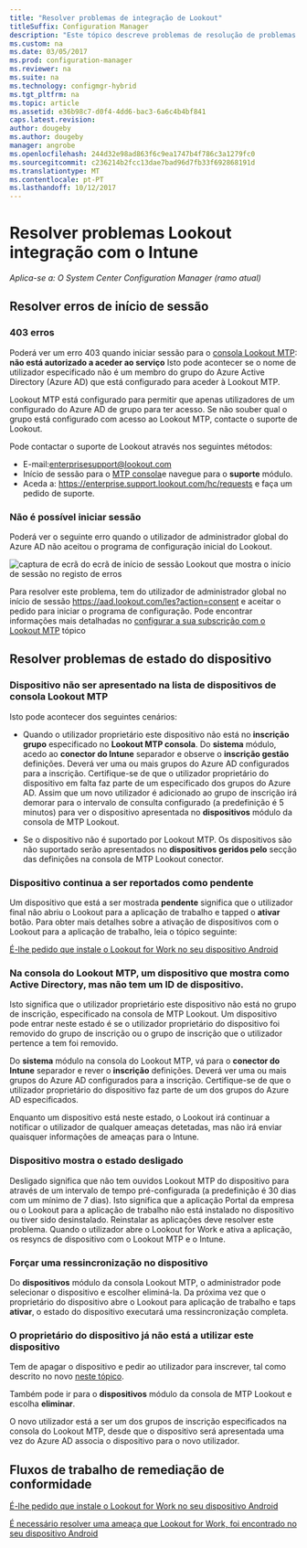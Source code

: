 ```yaml
---
title: "Resolver problemas de integração de Lookout"
titleSuffix: Configuration Manager
description: "Este tópico descreve problemas de resolução de problemas que ocorrem frequentemente com Lookout integração."
ms.custom: na
ms.date: 03/05/2017
ms.prod: configuration-manager
ms.reviewer: na
ms.suite: na
ms.technology: configmgr-hybrid
ms.tgt_pltfrm: na
ms.topic: article
ms.assetid: e36b98c7-d0f4-4dd6-bac3-6a6c4b4bf841
caps.latest.revision: 
author: dougeby
ms.author: dougeby
manager: angrobe
ms.openlocfilehash: 244d32e98ad863f6c9ea1747b4f786c3a1279fc0
ms.sourcegitcommit: c236214b2fcc13dae7bad96d7fb33f692868191d
ms.translationtype: MT
ms.contentlocale: pt-PT
ms.lasthandoff: 10/12/2017
---
```

# <a name="troubleshoot-lookout-integration-with-intune"></a>Resolver problemas Lookout integração com o Intune

*Aplica-se a: O System Center Configuration Manager (ramo atual)*

## <a name="troubleshoot-login-errors"></a>Resolver erros de início de sessão
### <a name="403-errors"></a>403 erros
Poderá ver um erro 403 quando iniciar sessão para o [consola Lookout MTP](https://aad.lookout.com): **não está autorizado a aceder ao serviço** Isto pode acontecer se o nome de utilizador especificado não é um membro do grupo do Azure Active Directory (Azure AD) que está configurado para aceder à Lookout MTP.

Lookout MTP está configurado para permitir que apenas utilizadores de um configurado do Azure AD de grupo para ter acesso. Se não souber qual o grupo está configurado com acesso ao Lookout MTP, contacte o suporte de Lookout.

Pode contactar o suporte de Lookout através nos seguintes métodos:

* E-mail:enterprisesupport@lookout.com
* Início de sessão para o [MTP consola](http://aad.lookout.com)e navegue para o **suporte** módulo.
* Aceda a: https://enterprise.support.lookout.com/hc/requests e faça um pedido de suporte.

### <a name="unable-to-sign-in"></a>Não é possível iniciar sessão
Poderá ver o seguinte erro quando o utilizador de administrador global do Azure AD não aceitou o programa de configuração inicial do Lookout.

![captura de ecrã do ecrã de início de sessão Lookout que mostra o início de sessão no registo de erros](media/lookout-consent-not-accepted-error.png)

Para resolver este problema, tem do utilizador de administrador global no início de sessão https://aad.lookout.com/les?action=consent e aceitar o pedido para iniciar o programa de configuração. Pode encontrar informações mais detalhadas no [configurar a sua subscrição com o Lookout MTP](set-up-your-subscription-with-lookout.md) tópico

## <a name="troubleshoot-device-status-issues"></a>Resolver problemas de estado do dispositivo

### <a name="device-not-showing-up-in-the-lookout-mtp-console-device-list"></a>Dispositivo não ser apresentado na lista de dispositivos de consola Lookout MTP

Isto pode acontecer dos seguintes cenários:
* Quando o utilizador proprietário este dispositivo não está no **inscrição grupo** especificado no **Lookout MTP consola**.  Do **sistema** módulo, acedo ao **conector do Intune** separador e observe o **inscrição gestão** definições.  Deverá ver uma ou mais grupos do Azure AD configurados para a inscrição.  Certifique-se de que o utilizador proprietário do dispositivo em falta faz parte de um especificado dos grupos do Azure AD.  Assim que um novo utilizador é adicionado ao grupo de inscrição irá demorar para o intervalo de consulta configurado (a predefinição é 5 minutos) para ver o dispositivo apresentada no **dispositivos** módulo da consola de MTP Lookout.

* Se o dispositivo não é suportado por Lookout MTP.  Os dispositivos são não suportado serão apresentados no **dispositivos geridos pelo** secção das definições na consola de MTP Lookout conector.

### <a name="device-continues-to-be-reported-as-pending"></a>Dispositivo continua a ser reportados como **pendente**

Um dispositivo que está a ser mostrada **pendente** significa que o utilizador final não abriu o Lookout para a aplicação de trabalho e tapped o **ativar** botão. Para obter mais detalhes sobre a ativação de dispositivos com o Lookout para a aplicação de trabalho, leia o tópico seguinte:

[É-lhe pedido que instale o Lookout for Work no seu dispositivo Android](http://docs.microsoft.com/intune/enduser/you-are-prompted-to-install-lookout-for-work-android)

### <a name="in-the-lookout-mtp-console-a-device-is-showing-as-active-but-does-not-have-a-device-id"></a>Na consola do Lookout MTP, um dispositivo que mostra como Active Directory, mas não tem um ID de dispositivo.
Isto significa que o utilizador proprietário este dispositivo não está no grupo de inscrição, especificado na consola de MTP Lookout.   Um dispositivo pode entrar neste estado é se o utilizador proprietário do dispositivo foi removido do grupo de inscrição ou o grupo de inscrição que o utilizador pertence a tem foi removido.

Do **sistema** módulo na consola do Lookout MTP, vá para o **conector do Intune** separador e rever o **inscrição** definições.  Deverá ver uma ou mais grupos do Azure AD configurados para a inscrição.  Certifique-se de que o utilizador proprietário do dispositivo faz parte de um dos grupos do Azure AD especificados.

Enquanto um dispositivo está neste estado, o Lookout irá continuar a notificar o utilizador de qualquer ameaças detetadas, mas não irá enviar quaisquer informações de ameaças para o Intune.

### <a name="device-shows-disconnected-state"></a>Dispositivo mostra o estado desligado

Desligado significa que não tem ouvidos Lookout MTP do dispositivo para através de um intervalo de tempo pré-configurada (a predefinição é 30 dias com um mínimo de 7 dias). Isto significa que a aplicação Portal da empresa ou o Lookout para a aplicação de trabalho não está instalado no dispositivo ou tiver sido desinstalado. Reinstalar as aplicações deve resolver este problema. Quando o utilizador abre o Lookout for Work e ativa a aplicação, os resyncs de dispositivo com o Lookout MTP e o Intune.

### <a name="forcing-a-resync-on-the-device"></a>Forçar uma ressincronização no dispositivo
Do **dispositivos** módulo da consola Lookout MTP, o administrador pode selecionar o dispositivo e escolher eliminá-la.   Da próxima vez que o proprietário do dispositivo abre o Lookout para aplicação de trabalho e taps **ativar**, o estado do dispositivo executará uma ressincronização completa.

### <a name="the-owner-of-the-device-is-no-longer-using-this-device"></a>O proprietário do dispositivo já não está a utilizar este dispositivo
Tem de apagar o dispositivo e pedir ao utilizador para inscrever, tal como descrito no novo [neste tópico](https://docs.microsoft.com/sccm/mdm/deploy-use/wipe-lock-reset-devices#full-wipe).


Também pode ir para o **dispositivos** módulo da consola de MTP Lookout e escolha **eliminar**.

O novo utilizador está a ser um dos grupos de inscrição especificados na consola do Lookout MTP, desde que o dispositivo será apresentada uma vez do Azure AD associa o dispositivo para o novo utilizador.

## <a name="compliance-remediation-workflows"></a>Fluxos de trabalho de remediação de conformidade
[É-lhe pedido que instale o Lookout for Work no seu dispositivo Android]( http://docs.microsoft.com/intune/enduser/you-are-prompted-to-install-lookout-for-work-android)

[É necessário resolver uma ameaça que Lookout for Work, foi encontrado no seu dispositivo Android](http://docs.microsoft.com/intune/enduser/you-need-to-resolve-a-threat-found-by-lookout-for-work-android)
